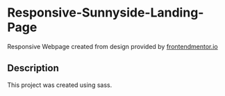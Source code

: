 # Responsive-Sunnyside-Landing-Page
Responsive Webpage created from design provided by [frontendmentor.io](https://www.frontendmentor.io/challenges/sunnyside-agency-landing-page-7yVs3B6ef)

## Description
This project was created using sass.
